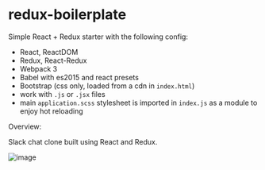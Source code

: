 # redux-boilerplate

Simple React + Redux starter with the following config:

- React, ReactDOM
- Redux, React-Redux
- Webpack 3
- Babel with es2015 and react presets
- Bootstrap (css only, loaded from a cdn in `index.html`)
- work with `.js` or `.jsx` files
- main `application.scss` stylesheet is imported in `index.js` as a module to enjoy hot reloading

Overview:

Slack chat clone built using React and Redux.

![image](https://user-images.githubusercontent.com/66081334/125498556-14d27f29-c743-4b30-8027-c102559c5aaf.png)
